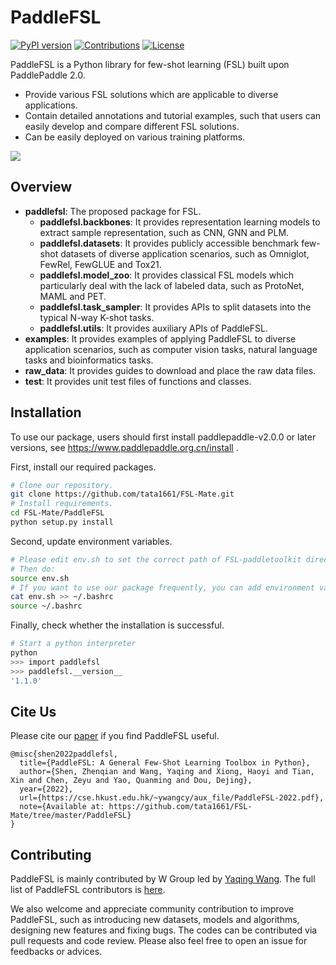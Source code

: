 # PaddleFSL
[![PyPI version](https://badge.fury.io/py/paddlefsl.svg)](https://pypi.org/project/paddlefsl/)
[![Contributions](https://img.shields.io/badge/contributions-welcome-blue)](https://github.com/tata1661/FSL-Mate/tree/master/PaddleFSL/CONTRIBUTING.md)
[![License](https://img.shields.io/badge/License-Apache_2.0-purple.svg)](https://opensource.org/licenses/Apache-2.0)

PaddleFSL is a Python library for few-shot learning (FSL) built upon PaddlePaddle 2.0.
- Provide various 
FSL solutions which are applicable to diverse applications. 
- Contain detailed 
annotations and tutorial examples, such that users can easily develop and compare different FSL solutions. 
- Can be easily deployed on various training platforms. 

![](https://github.com/tata1661/FSL-Mate/blob/master/PaddleFSL/art-paddlefsl.png)

## Overview

- **paddlefsl**: The proposed package for FSL.
  - **paddlefsl.backbones**: It provides representation learning models to extract sample representation, such as CNN, GNN and PLM.
  - **paddlefsl.datasets**: It provides publicly accessible benchmark few-shot datasets of diverse application scenarios, such as Omniglot, FewRel, FewGLUE and Tox21.
  - **paddlefsl.model_zoo**: It provides classical FSL models which particularly deal with the lack of labeled data, such as ProtoNet, MAML and PET.
  - **paddlefsl.task_sampler**: It provides APIs to split datasets into the typical N-way K-shot tasks.
  - **paddlefsl.utils**: It provides auxiliary APIs of PaddleFSL. 
- **examples**: It provides examples of applying PaddleFSL to diverse application scenarios, such as computer vision tasks, natural language tasks and bioinformatics tasks.
- **raw_data**: It provides guides to download and place the raw data files.
- **test**: It provides unit test files of functions and classes.


## Installation

To use our package, users should first install paddlepaddle-v2.0.0 or later versions, see https://www.paddlepaddle.org.cn/install .

First, install our required packages.

```bash
# Clone our repository.
git clone https://github.com/tata1661/FSL-Mate.git
# Install requirements.
cd FSL-Mate/PaddleFSL
python setup.py install
```

Second, update environment variables.

```bash
# Please edit env.sh to set the correct path of FSL-paddletoolkit directory.
# Then do:
source env.sh
# If you want to use our package frequently, you can add environment variables into .bashrc
cat env.sh >> ~/.bashrc
source ~/.bashrc
```

Finally, check whether the installation is successful.

```bash
# Start a python interpreter
python
>>> import paddlefsl
>>> paddlefsl.__version__
'1.1.0'
```

## Cite Us

Please cite our [paper](https://cse.hkust.edu.hk/~ywangcy/aux_file/PaddleFSL-2022.pdf) if you find PaddleFSL useful.
```
@misc{shen2022paddlefsl,
  title={PaddleFSL: A General Few-Shot Learning Toolbox in Python},
  author={Shen, Zhenqian and Wang, Yaqing and Xiong, Haoyi and Tian, Xin and Chen, Zeyu and Yao, Quanming and Dou, Dejing},
  year={2022},
  url={https://cse.hkust.edu.hk/~ywangcy/aux_file/PaddleFSL-2022.pdf},
  note={Available at: https://github.com/tata1661/FSL-Mate/tree/master/PaddleFSL}
}
```

## Contributing


PaddleFSL is mainly contributed by W Group led by [Yaqing Wang](https://cse.hkust.edu.hk/~ywangcy/). The full list of PaddleFSL contributors is [here](../CONTRIBUTING.md).


We also welcome and appreciate community contribution to improve PaddleFSL, such as introducing new datasets, models and algorithms, designing new features and fixing bugs. 
The codes can be contributed via pull requests and code review. 
Please also feel free to open an issue for feedbacks or advices. 


